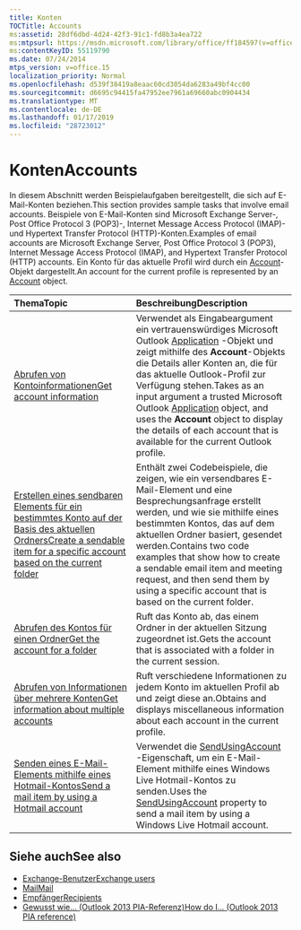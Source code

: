 ```yaml
---
title: Konten
TOCTitle: Accounts
ms:assetid: 28df6dbd-4d24-42f3-91c1-fd8b3a4ea722
ms:mtpsurl: https://msdn.microsoft.com/library/office/ff184597(v=office.15)
ms:contentKeyID: 55119790
ms.date: 07/24/2014
mtps_version: v=office.15
localization_priority: Normal
ms.openlocfilehash: d539f38419a8eaac60cd3054da6283a49bf4cc00
ms.sourcegitcommit: d6695c94415fa47952ee7961a69660abc0904434
ms.translationtype: MT
ms.contentlocale: de-DE
ms.lasthandoff: 01/17/2019
ms.locfileid: "28723012"
---
```

# <a name="accounts"></a><span data-ttu-id="930e3-102">Konten</span><span class="sxs-lookup"><span data-stu-id="930e3-102">Accounts</span></span> 

<span data-ttu-id="930e3-103">In diesem Abschnitt werden Beispielaufgaben bereitgestellt, die sich auf E-Mail-Konten beziehen.</span><span class="sxs-lookup"><span data-stu-id="930e3-103">This section provides sample tasks that involve email accounts.</span></span> <span data-ttu-id="930e3-104">Beispiele von E-Mail-Konten sind Microsoft Exchange Server-, Post Office Protocol 3 (POP3)-, Internet Message Access Protocol (IMAP)- und Hypertext Transfer Protocol (HTTP)-Konten.</span><span class="sxs-lookup"><span data-stu-id="930e3-104">Examples of email accounts are Microsoft Exchange Server, Post Office Protocol 3 (POP3), Internet Message Access Protocol (IMAP), and Hypertext Transfer Protocol (HTTP) accounts.</span></span> <span data-ttu-id="930e3-105">Ein Konto für das aktuelle Profil wird durch ein [Account](https://docs.microsoft.com/dotnet/api/microsoft.office.interop.outlook.account?view=outlook-pia)-Objekt dargestellt.</span><span class="sxs-lookup"><span data-stu-id="930e3-105">An account for the current profile is represented by an [Account](https://docs.microsoft.com/dotnet/api/microsoft.office.interop.outlook.account?view=outlook-pia) object.</span></span>


|<span data-ttu-id="930e3-106">Thema</span><span class="sxs-lookup"><span data-stu-id="930e3-106">Topic</span></span>|<span data-ttu-id="930e3-107">Beschreibung</span><span class="sxs-lookup"><span data-stu-id="930e3-107">Description</span></span>|
|:----|:----------|
|[<span data-ttu-id="930e3-108">Abrufen von Kontoinformationen</span><span class="sxs-lookup"><span data-stu-id="930e3-108">Get account information</span></span>](how-to-get-account-information.md) | <span data-ttu-id="930e3-109">Verwendet als Eingabeargument ein vertrauenswürdiges Microsoft Outlook [Application](https://docs.microsoft.com/dotnet/api/microsoft.office.interop.outlook.application?view=outlook-pia) -Objekt und zeigt mithilfe des **Account**-Objekts die Details aller Konten an, die für das aktuelle Outlook-Profil zur Verfügung stehen.</span><span class="sxs-lookup"><span data-stu-id="930e3-109">Takes as an input argument a trusted Microsoft Outlook [Application](https://docs.microsoft.com/dotnet/api/microsoft.office.interop.outlook.application?view=outlook-pia) object, and uses the **Account** object to display the details of each account that is available for the current Outlook profile.</span></span>|
|[<span data-ttu-id="930e3-110">Erstellen eines sendbaren Elements für ein bestimmtes Konto auf der Basis des aktuellen Ordners</span><span class="sxs-lookup"><span data-stu-id="930e3-110">Create a sendable item for a specific account based on the current folder</span></span>](how-to-create-a-sendable-item-for-a-specific-account-based-on-the-current-folder.md) | <span data-ttu-id="930e3-111">Enthält zwei Codebeispiele, die zeigen, wie ein versendbares E-Mail-Element und eine Besprechungsanfrage erstellt werden, und wie sie mithilfe eines bestimmten Kontos, das auf dem aktuellen Ordner basiert, gesendet werden.</span><span class="sxs-lookup"><span data-stu-id="930e3-111">Contains two code examples that show how to create a sendable email item and meeting request, and then send them by using a specific account that is based on the current folder.</span></span>|
|[<span data-ttu-id="930e3-112">Abrufen des Kontos für einen Ordner</span><span class="sxs-lookup"><span data-stu-id="930e3-112">Get the account for a folder</span></span>](how-to-get-the-account-for-a-folder.md) | <span data-ttu-id="930e3-113">Ruft das Konto ab, das einem Ordner in der aktuellen Sitzung zugeordnet ist.</span><span class="sxs-lookup"><span data-stu-id="930e3-113">Gets the account that is associated with a folder in the current session.</span></span>|
|[<span data-ttu-id="930e3-114">Abrufen von Informationen über mehrere Konten</span><span class="sxs-lookup"><span data-stu-id="930e3-114">Get information about multiple accounts</span></span>](how-to-get-information-about-multiple-accounts.md) | <span data-ttu-id="930e3-115">Ruft verschiedene Informationen zu jedem Konto im aktuellen Profil ab und zeigt diese an.</span><span class="sxs-lookup"><span data-stu-id="930e3-115">Obtains and displays miscellaneous information about each account in the current profile.</span></span>|
|[<span data-ttu-id="930e3-116">Senden eines E-Mail-Elements mithilfe eines Hotmail-Kontos</span><span class="sxs-lookup"><span data-stu-id="930e3-116">Send a mail item by using a Hotmail account</span></span>](how-to-send-a-mail-item-by-using-a-hotmail-account.md) | <span data-ttu-id="930e3-117">Verwendet die [SendUsingAccount](https://docs.microsoft.com/dotnet/api/microsoft.office.interop.outlook._mailitem.sendusingaccount?view=outlook-pia) -Eigenschaft, um ein E-Mail-Element mithilfe eines Windows Live Hotmail-Kontos zu senden.</span><span class="sxs-lookup"><span data-stu-id="930e3-117">Uses the [SendUsingAccount](https://docs.microsoft.com/dotnet/api/microsoft.office.interop.outlook._mailitem.sendusingaccount?view=outlook-pia) property to send a mail item by using a Windows Live Hotmail account.</span></span>|

## <a name="see-also"></a><span data-ttu-id="930e3-118">Siehe auch</span><span class="sxs-lookup"><span data-stu-id="930e3-118">See also</span></span>

- [<span data-ttu-id="930e3-119">Exchange-Benutzer</span><span class="sxs-lookup"><span data-stu-id="930e3-119">Exchange users</span></span>](exchange-users.md)
- [<span data-ttu-id="930e3-120">Mail</span><span class="sxs-lookup"><span data-stu-id="930e3-120">Mail</span></span>](mail.md)
- [<span data-ttu-id="930e3-121">Empfänger</span><span class="sxs-lookup"><span data-stu-id="930e3-121">Recipients</span></span>](recipients.md)
- [<span data-ttu-id="930e3-122">Gewusst wie... (Outlook 2013 PIA-Referenz)</span><span class="sxs-lookup"><span data-stu-id="930e3-122">How do I... (Outlook 2013 PIA reference)</span></span>](how-do-i-outlook-2013-pia-reference.md)


